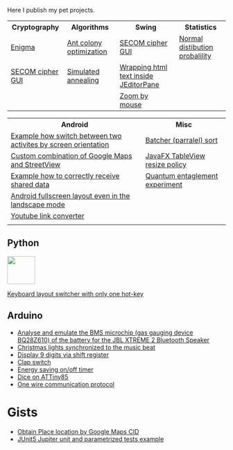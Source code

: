 Here I publish my pet projects.

<!---
asilichenko/asilichenko is a ✨ special ✨ repository because its `README.md` (this file) appears on your GitHub profile.
You can click the Preview link to take a look at your changes.
--->

<table>
  <tr>
    <th>Cryptography</th>
    <th>Algorithms</th>
    <th>Swing</th>
    <th>Statistics</th>
  </tr>

  <tr>
    <td><a href="https://github.com/asilichenko/enigma">Enigma</a></td>
    <td><a href="https://github.com/asilichenko/ant-colony-optimization">Ant colony optimization</a></td>
    <td><a href="https://github.com/asilichenko/secom-cipher-gui">SECOM cipher GUI</a></td>
    <td><a href="https://github.com/asilichenko/statistics">Normal distibution probalility</a></td>
  </tr>

  <tr>
    <td><a href="https://github.com/asilichenko/secom-cipher-gui">SECOM cipher GUI</a></td>
    <td><a href="https://github.com/asilichenko/simulated-annealing">Simulated annealing</a></td>
    <td><a href="https://github.com/asilichenko/swing-html-paragraph-wrap">Wrapping html text inside JEditorPane</a></td>
    <td></td>
  </tr>

  <tr>
    <td></td>
    <td></td>
    <td><a href="https://github.com/asilichenko/mouse-move-scale">Zoom by mouse</a></td>
    <td></td>
  </tr>
</table>

<table>
  <tr>
    <th>Android</th>
    <th>Misc</th>
  </tr>
  
  <tr>
    <td><a href="https://github.com/asilichenko/screen-orientation-example">Example how switch between two activites by screen orientation</a></td>
    <td><a href="https://github.com/asilichenko/batcherSort">Batcher (parralel) sort</a></td>
  </tr>
  
  <tr>
    <td><a href="https://github.com/asilichenko/android-map-with-panorama-sample">Custom combination of Google Maps and StreetView</a></td>
    <td><a href="https://github.com/asilichenko/TableViewResizePolicy">JavaFX TableView resize policy</a></td>
  </tr>
  
  <tr>
    <td><a href="https://github.com/asilichenko/android-shared-text-receiver">Example how to correctly receive shared data</a></td>
    <td><a href="https://github.com/asilichenko/quantum-entanglement-experiment">Quantum entaglement experiment</a></td>
  </tr>

  <tr>
    <td><a href="https://github.com/asilichenko/android-short-edges">Android fullscreen layout even in the landscape mode</a></td>
    <td></td>
  </tr>

  <tr>
    <td><a href="https://github.com/asilichenko/android-youtube-shared">Youtube link converter</a></td>
    <td></td>
  </tr>

  <tr>
    <td></td>
    <td></td>
  </tr>
</table>

## Python

<img src="https://github.com/asilichenko/asilichenko/assets/1503214/fea7aaab-e68f-4797-9a2c-438ff3c6eee7" height="64"/>

[Keyboard layout switcher with only one hot-key](https://github.com/asilichenko/one-key-keyboard-switcher)

## Arduino

- [Analyse and emulate the BMS microchip (gas gauging device BQ28Z610) of the battery for the JBL XTREME 2 Bluetooth Speaker](jbl-xtreme2-bms)
- [Christmas lights synchronized to the music beat](arduino-play-melody)
- [Display 9 digits via shift register](ShiftRegDisplay)
- [Clap switch](clap-switch)
- [Energy saving on/off timer](Autowatering)
- [Dice on ATTiny85](attiny85-dice)
- [One wire communication protocol](OneWireDataTransmit)

# Gists
* [Obtain Place location by Google Maps CID](https://gist.github.com/asilichenko/b0000eb1562c9e4e75b0d43d799260bc)
* [JUnit5 Jupiter unit and parametrized tests example](https://gist.github.com/asilichenko/d954f7f619bba9a26ac5be7f77f321ea)
